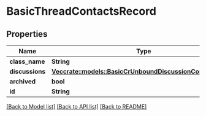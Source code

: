 # BasicThreadContactsRecord

## Properties

Name | Type | Description | Notes
------------ | ------------- | ------------- | -------------
**class_name** | **String** |  | 
**discussions** | [**Vec<crate::models::BasicCrUnboundDiscussionContactRecord>**](BasicCRUnboundDiscussionContactRecord.md) |  | 
**archived** | **bool** |  | 
**id** | **String** |  | 

[[Back to Model list]](../README.md#documentation-for-models) [[Back to API list]](../README.md#documentation-for-api-endpoints) [[Back to README]](../README.md)


